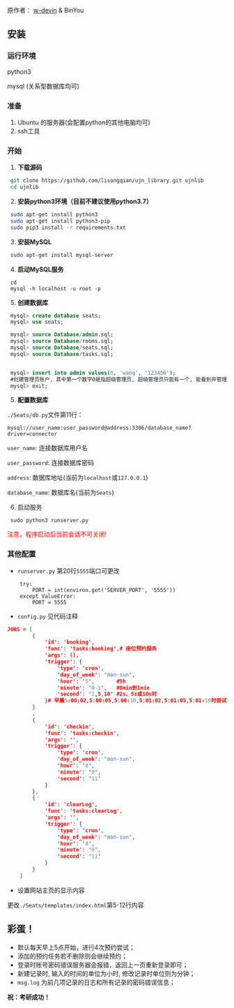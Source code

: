 原作者： [w-devin](https://github.com/w-devin/Seat) & BinYou

## 安装

### 运行环境

python3

mysql (关系型数据库均可)

### 准备

1. Ubuntu 的服务器(会配置python的其他电脑均可)
2. ssh工具

### 开始

1. **下载源码**

```bash
 git clone https://github.com/lisongqian/ujn_library.git ujnlib
 cd ujnlib
```

2. **安装python3环境（目前不建议使用python3.7）**

```bash
 sudo apt-get install python3
 sudo apt-get install python3-pip
 sudo pip3 install -r requirements.txt
```

3. **安装MySQL**

```bash
 sudo apt-get install mysql-server
```

4. **启动MySQL服务**

```
 cd 
 mysql -h localhost -u root -p
```

5. **创建数据库**

```sql
 mysql> create database seats;
 mysql> use seats;

 mysql> source Database/admin.sql;
 mysql> source Database/rooms.sql;
 mysql> source Database/seats.sql;
 mysql> source Database/tasks.sql;


 mysql> insert into admin values(0, 'wang', '123456');
 #创建管理员账户, 其中第一个数字0是指超级管理员, 超级管理员只能有一个, 能看到并管理其他所有管理员创建的记录, 普通管理员则只能看到和创建自己创建的记录
 mysql> exit;
```

5. **配置数据库**

`./Seats/db.py`文件第11行：

```
mysql://user_name:user_password@address:3306/database_name?driver=connector
```

`user_name`: 连接数据库用户名

`user_password`: 连接数据库密码

`address`: 数据库地址(当前为`localhost`或`127.0.0.1`)

`database_name`: 数据库名(当前为`Seats`)

6. 启动服务

```
 sudo python3 runserver.py
```

<p style="color:red;">注意，程序启动后当前会话不可关闭!</p>

### 其他配置

- `runserver.py` 第20行`5555`端口可更改

```
    try:
        PORT = int(environ.get('SERVER_PORT', '5555'))
    except ValueError:
        PORT = 5555
```

- `config.py`  见代码注释

```json
JOBS = [
        {
            'id': 'booking',
            'func': 'tasks:booking',# 座位预约服务
            'args': (),
            'trigger': {
                'type': 'cron',
                'day_of_week': "mon-sun",
                'hour': '5',       #5h
                'minute': '0-1',   #0min到1min
                'second': '2,5,10' #2s、5s或10s时
            }# 早晨5:00:02,5:00:05,5:00:10,5:01:02,5:01:05,5:01:10时尝试进行次日座位预约，下同
        }
        ,
        {
            'id': 'checkin',
            'func': 'tasks:checkin',
            'args': '',
            'trigger': {
                'type': 'cron',
                'day_of_week': "mon-sun",
                'hour': '8',
                'minute': '0',
                'second': '11'
            }
        },
        {
            'id': 'clearLog',
            'func': 'tasks:clearLog',
            'args': '',
            'trigger': {
                'type': 'cron',
                'day_of_week': "mon-sun",
                'hour': '8',
                'minute': '0',
                'second': '11'
            }
        }
    ]
```

- 设置网站主页的显示内容

更改`./Seats/templates/index.html`第5-12行内容

## 彩蛋！

- 默认每天早上5点开始，进行4次预约尝试；
- 添加的预约任务若不删除则会继续预约；
- 登录时账号密码错误服务器会报错，返回上一页重新登录即可；
- 新建记录时, 输入的时间的单位为小时, 修改记录时单位则为分钟；
- `msg.log` 为前几项记录的日志和所有记录的密码错误信息；



**祝：考研成功！**